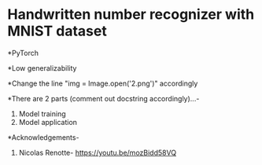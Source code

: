 # Handwritten number recognizer with MNIST dataset

*PyTorch

*Low generalizability

*Change the line "img = Image.open('2.png')" accordingly

*There are 2 parts (comment out docstring accordingly)...- 
1. Model training
2. Model application

*Acknowledgements- 
1. Nicolas Renotte- https://youtu.be/mozBidd58VQ
